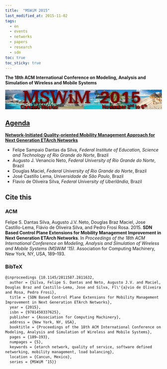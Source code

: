 ```yaml
---
title:  "MSWiM 2015"
last_modified_at: 2015-11-02
tags:
  - en
  - events
  - networks
  - papers
  - research
  - sdn
toc: true
toc_sticky: true
---
```


**The 18th ACM International Conference on Modeling, Analysis and Simulation of Wireless and Mobile Systems**

[![](/assets/images/posts/2015-11-02-mswim15.png)](https://mswimconf.com/2015/)

## [Agenda](http://mswimconf.com/2015/)

[**Network-Initiated Quality-oriented Mobility Management Approach for Next Generation ETArch Networks**](https://www.researchgate.net/publication/283718842_Network-Initiated_Quality-oriented_Mobility_Management_Approach_for_Next_Generation_ETArch_Networks)

 - Felipe Sampaio Dantas da Silva, *Federal Institute of Education, Science and Technology of Rio Grande do Norte*, Brazil
 - Augusto J. Venancio Neto, *Federal University of Rio Grande do Norte*, Brazil
 - Douglas Maciel, *Federal University of Rio Grande do Norte*, Brazil
 - José Castillo Lema, *Universidade de São Paulo*, Brazil
 - Flavio de Oliveira Silva, *Federal University of Uberlândia*, Brazil

## Cite this

### ACM

Felipe S. Dantas Silva, Augusto J.V. Neto, Douglas Braz Maciel, Jose Castillo-Lema, Flávio de Oliveira Silva, and Pedro Frosi Rosa. 2015. **SDN Based Control Plane Extensions for Mobility Management Improvement in Next Generation ETArch Networks**. In *Proceedings of the 18th ACM International Conference on Modeling, Analysis and Simulation of Wireless and Mobile Systems (MSWiM ’15)*. Association for Computing Machinery, New York, NY, USA, 189–193.

### BibTeX

```
@inproceedings {10.1145/2811587.2811632,
  author = {Silva, Felipe S. Dantas and Neto, Augusto J.V. and Maciel, Douglas Braz and Castillo-Lema, Jose and Silva, Fl\'{a}vio de Oliveira and Rosa, Pedro Frosi},
  title = {SDN Based Control Plane Extensions for Mobility Management Improvement in Next Generation ETArch Networks},
  year = {2015},
  isbn = {9781450337625},
  publisher = {Association for Computing Machinery},
  address = {New York, NY, USA},
  booktitle = {Proceedings of the 18th ACM International Conference on Modeling, Analysis and Simulation of Wireless and Mobile Systems},
  pages = {189–193},
  numpages = {5},
  keywords = {etarch network, quality of service, software defined networking, mobility management, load balancing},
  location = {Cancun, Mexico},
  series = {MSWiM ’15}}
```
